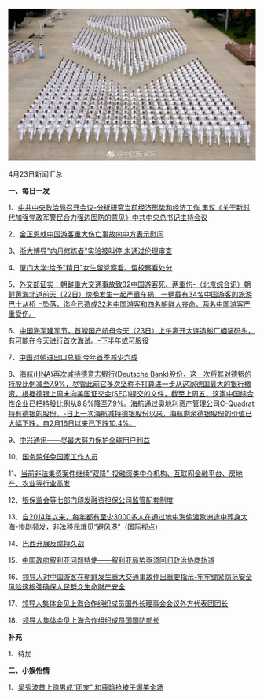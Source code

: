 ![04_23](.\04_23.jpg)

4月23日新闻汇总

**一、每日一发**

1、[中共中央政治局召开会议-分析研究当前经济形势和经济工作 审议《关于新时代加强党政军警民合力强边固防的意见》中共中央总书记主持会议](http://paper.people.com.cn/rmrb/html/2018-04/24/nw.D110000renmrb_20180424_2-01.htm)

2、[金正恩就中国游客重大伤亡事故向中方表示慰问](http://news.163.com/18/0424/00/DG49HIT40001875O.html)

3、[浙大博导"内丹修炼者"实验被叫停 未通过伦理审查](http://news.163.com/18/0424/00/DG4A6U9D000187VE.html)

4、[厦门大学:给予"精日"女生留党察看、留校察看处分](http://news.163.com/18/0424/00/DG4AF9LM0001875P.html)

5、[外交部证实：朝鲜重大交通事故致32中国游客死、两重伤-（北京综合讯）朝鲜黄海北道前天（22日）傍晚发生一起严重车祸，一辆载有34名中国游客的旅游巴士从桥上坠落，迄今已造成32名中国游客和四名朝鲜人丧命，两名中国游客严重受伤。](http://www.zaobao.com/realtime/china/story20180423-853152)

6、[中国海军建军节，首艘国产航母今天（23日）上午离开大连造船厂舾装码头，有可能在今天进行首次海试。-下半年或可服役](http://www.zaobao.com/realtime/china/story20180423-853128)

7、[中国对朝进出口总额 今年首季减少六成](http://www.zaobao.com/finance/china/story20180424-853329)

8、[海航(HNA)再次减持德意志银行(Deutsche Bank)股份，这一次将其对德银的持股比例减至7.9%，尽管此前它多次坚称不打算进一步从这家德国最大的银行撤资。根据德银上周末向美国证交会(SEC)提交的文件，截至上周五，这家中国综合性企业已把持股比例从8.8%降至7.9%。海航通过奥地利资产管理公司C-Quadrat持有德银的股份。-自上一次海航减持德银股份以来，海航剩余德银股份的价值已大幅下跌，自2月16日以来已下跌10.4%。](http://www.ftchinese.com/story/001077264)

9、[中兴通讯——尽最大努力保护全球用户利益](http://paper.people.com.cn/rmrb/html/2018-04/24/nw.D110000renmrb_20180424_4-03.htm)

10、[国务院任免国家工作人员](http://paper.people.com.cn/rmrb/html/2018-04/24/nw.D110000renmrb_20180424_8-04.htm)

11、[当前非法集资案件继续“双降”-投融资类中介机构、互联网金融平台、房地产、农业等行业高发](http://paper.people.com.cn/rmrb/html/2018-04/24/nw.D110000renmrb_20180424_2-10.htm)

12、[银保监会等七部门印发融资担保公司监管配套制度](http://paper.people.com.cn/rmrb/html/2018-04/24/nw.D110000renmrb_20180424_3-10.htm)

13、[自2014年以来，每年都有至少3000多人在通过地中海偷渡欧洲途中葬身大海-惨剧频发，非法移民难觅“避风港”（国际视点）](http://paper.people.com.cn/rmrb/html/2018-04/24/nw.D110000renmrb_20180424_1-21.htm)

14、[巴西开展反腐持久战](http://paper.people.com.cn/rmrb/html/2018-04/24/nw.D110000renmrb_20180424_2-21.htm)

15、[中国政府叙利亚问题特使——叙利亚局势亟须回归政治协商轨道](http://paper.people.com.cn/rmrb/html/2018-04/24/nw.D110000renmrb_20180424_3-21.htm)

16、[领导人对中国游客在朝鲜发生重大交通事故作出重要指示-牢牢绷紧防范安全风险这根弦确保人民群众生命财产安全](http://paper.people.com.cn/rmrb/html/2018-04/24/nw.D110000renmrb_20180424_4-01.htm)

17、[领导人集体会见上海合作组织成员国外长理事会会议外方代表团团长](http://paper.people.com.cn/rmrb/html/2018-04/24/nw.D110000renmrb_20180424_3-01.htm)

18、[领导人集体会见上海合作组织成员国国防部长](http://paper.people.com.cn/rmrb/html/2018-04/24/nw.D110000renmrb_20180424_5-01.htm)





**补充**

1、待加



**二、小娱怡情**

1、[吴秀波首上跑男成“团宠” 和鹿晗抢被子爆笑全场](http://news.67.com/xianchang/2018/04/23/915640_2.html)